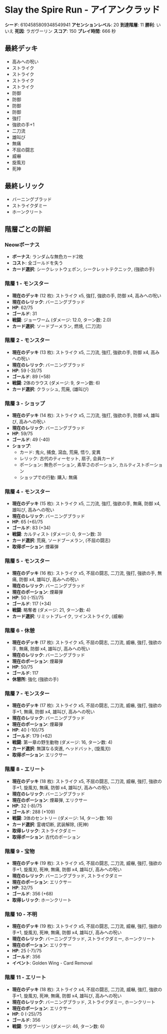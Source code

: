 # Slay the Spire Run - アイアンクラッド

**シード**: 6104585809348549941
**アセンションレベル**: 20
**到達階層**: 11
**勝利**: いいえ
**死因**: ラガヴーリン
**スコア**: 150
**プレイ時間**: 666 秒

## 最終デッキ
- 高みへの呪い
- ストライク
- ストライク
- ストライク
- ストライク
- 防御
- 防御
- 防御
- 防御
- 強打
- 強欲の手+1
- 二刀流
- 雄叫び
- 無痛
- 不屈の闘志
- 威嚇
- 旋風刃
- 死神

## 最終レリック
- バーニングブラッド
- ストライクダミー
- ホーンクリート

## 階層ごとの詳細

### Neowボーナス
- **ボーナス**: ランダムな無色カード2枚
- **コスト**: 全ゴールドを失う
- **カード選択**: シークレットウェポン, シークレットテクニック, (強欲の手)

### 階層 1 - モンスター
- **現在のデッキ** (12 枚): ストライク x5, 強打, 強欲の手, 防御 x4, 高みへの呪い
- **現在のレリック**: バーニングブラッド
- **HP**: 62/75
- **ゴールド**: 31
- **戦闘**: ジョーワーム (ダメージ: 12.0, ターン数: 2.0)
- **カード選択**: ソードブーメラン, 燃焼, (二刀流)

### 階層 2 - モンスター
- **現在のデッキ** (13 枚): ストライク x5, 二刀流, 強打, 強欲の手, 防御 x4, 高みへの呪い
- **現在のレリック**: バーニングブラッド
- **HP**: 59 (-3)/75
- **ゴールド**: 89 (+58)
- **戦闘**: 2体のラウス (ダメージ: 9, ターン数: 6)
- **カード選択**: クラッシュ, 荒廃, (雄叫び)

### 階層 3 - ショップ
- **現在のデッキ** (14 枚): ストライク x5, 二刀流, 強打, 強欲の手, 防御 x4, 雄叫び, 高みへの呪い
- **現在のレリック**: バーニングブラッド
- **HP**: 59/75
- **ゴールド**: 49 (-40)
- **ショップ**:
  - カード: 鬼火, 捕食, 瀉血, 荒廃, 悟り, 変異
  - レリック: 古代のティーセット, 扇子, 会員カード
  - ポーション: 無色ポーション, 素早さのポーション, カルティストポーション
  - ショップでの行動: 購入: 無痛

### 階層 4 - モンスター
- **現在のデッキ** (15 枚): ストライク x5, 二刀流, 強打, 強欲の手, 無痛, 防御 x4, 雄叫び, 高みへの呪い
- **現在のレリック**: バーニングブラッド
- **HP**: 65 (+6)/75
- **ゴールド**: 83 (+34)
- **戦闘**: カルティスト (ダメージ: 0, ターン数: 3)
- **カード選択**: 荒廃, ソードブーメラン, (不屈の闘志)
- **取得ポーション**: 煙幕弾

### 階層 5 - モンスター
- **現在のデッキ** (16 枚): ストライク x5, 不屈の闘志, 二刀流, 強打, 強欲の手, 無痛, 防御 x4, 雄叫び, 高みへの呪い
- **現在のレリック**: バーニングブラッド
- **現在のポーション**: 煙幕弾
- **HP**: 50 (-15)/75
- **ゴールド**: 117 (+34)
- **戦闘**: 略奪者 (ダメージ: 21, ターン数: 4)
- **カード選択**: リミットブレイク, ツインストライク, (威嚇)

### 階層 6 - 休憩
- **現在のデッキ** (17 枚): ストライク x5, 不屈の闘志, 二刀流, 威嚇, 強打, 強欲の手, 無痛, 防御 x4, 雄叫び, 高みへの呪い
- **現在のレリック**: バーニングブラッド
- **現在のポーション**: 煙幕弾
- **HP**: 50/75
- **ゴールド**: 117
- **休憩所**: 強化 (強欲の手)

### 階層 7 - モンスター
- **現在のデッキ** (17 枚): ストライク x5, 不屈の闘志, 二刀流, 威嚇, 強打, 強欲の手+1, 無痛, 防御 x4, 雄叫び, 高みへの呪い
- **現在のレリック**: バーニングブラッド
- **現在のポーション**: 煙幕弾
- **HP**: 40 (-10)/75
- **ゴールド**: 179 (+62)
- **戦闘**: 第一章の野生動物 (ダメージ: 16, ターン数: 4)
- **カード選択**: 無謀なる突進, ヘッドバット, (旋風刃)
- **取得ポーション**: エリクサー

### 階層 8 - エリート
- **現在のデッキ** (18 枚): ストライク x5, 不屈の闘志, 二刀流, 威嚇, 強打, 強欲の手+1, 旋風刃, 無痛, 防御 x4, 雄叫び, 高みへの呪い
- **現在のレリック**: バーニングブラッド
- **現在のポーション**: 煙幕弾, エリクサー
- **HP**: 32 (-8)/75
- **ゴールド**: 288 (+109)
- **戦闘**: 3体のセントリー (ダメージ: 14, ターン数: 16)
- **カード選択**: 霊魂切断, 武装解除, (死神)
- **取得レリック**: ストライクダミー
- **取得ポーション**: 古代のポーション

### 階層 9 - 宝物
- **現在のデッキ** (19 枚): ストライク x5, 不屈の闘志, 二刀流, 威嚇, 強打, 強欲の手+1, 旋風刃, 死神, 無痛, 防御 x4, 雄叫び, 高みへの呪い
- **現在のレリック**: バーニングブラッド, ストライクダミー
- **現在のポーション**: エリクサー
- **HP**: 32/75
- **ゴールド**: 356 (+68)
- **取得レリック**: ホーンクリート

### 階層 10 - 不明
- **現在のデッキ** (19 枚): ストライク x5, 不屈の闘志, 二刀流, 威嚇, 強打, 強欲の手+1, 旋風刃, 死神, 無痛, 防御 x4, 雄叫び, 高みへの呪い
- **現在のレリック**: バーニングブラッド, ストライクダミー, ホーンクリート
- **現在のポーション**: エリクサー
- **HP**: 25 (-7)/75
- **ゴールド**: 356
- **イベント**: Golden Wing - Card Removal

### 階層 11 - エリート
- **現在のデッキ** (18 枚): ストライク x4, 不屈の闘志, 二刀流, 威嚇, 強打, 強欲の手+1, 旋風刃, 死神, 無痛, 防御 x4, 雄叫び, 高みへの呪い
- **現在のレリック**: バーニングブラッド, ストライクダミー, ホーンクリート
- **現在のポーション**: エリクサー
- **HP**: 0 (-25)/75
- **ゴールド**: 356
- **戦闘**: ラガヴーリン (ダメージ: 46, ターン数: 6)
